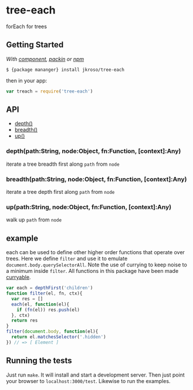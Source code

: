 
# tree-each

  forEach for trees

## Getting Started

_With [component](//github.com/component/component), [packin](//github.com/jkroso/packin) or [npm](//github.com/isaacs/npm)_  

	$ {package mananger} install jkroso/tree-each

then in your app:

```js
var treach = require('tree-each')
```

## API

- [depth()](#depthpathstring-nodeobject-fnfunction-contextany)
- [breadth()](#breadthpathstring-nodeobject-fnfunction-contextany)
- [up()](#uppathstring-nodeobject-fnfunction-contextany)

### depth(path:String, node:Object, fn:Function, [context]:Any)

  iterate a tree breadth first along `path` from `node`
  
### breadth(path:String, node:Object, fn:Function, [context]:Any)

  iterate a tree depth first along `path` from `node`

### up(path:String, node:Object, fn:Function, [context]:Any)
  
  walk up `path` from `node`

## example

  each can be used to define other higher order functions that operate over trees. Here we define `filter` and use it to emulate `document.body.querySelectorAll`. Note the use of currying to keep noise to a minimum inside `filter`. All functions in this package have been made [curryable](//github.com/jkroso/curryable).

```js
var each = depthFirst('children')
function filter(el, fn, ctx){
  var res = []
  each(el, function(el){
    if (fn(el)) res.push(el)
  }, ctx)
  return res
}
filter(document.body, function(el){
  return el.matchesSelector('.hidden')
}) // => [ Element ]
```

## Running the tests

Just run `make`. It will install and start a development server. Then just point your browser to `localhost:3000/test`. Likewise to run the examples.
